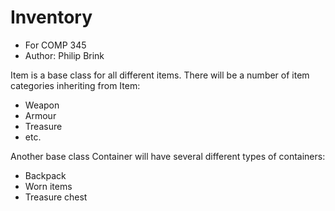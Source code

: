 # Inventory

- For COMP 345
- Author: Philip Brink

Item is a base class for all different items. There will be a number of item categories inheriting from Item:
- Weapon
- Armour
- Treasure
- etc.

Another base class Container will have several different types of containers:
- Backpack
- Worn items
- Treasure chest
